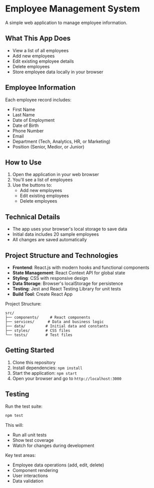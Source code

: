 # Employee Management System

A simple web application to manage employee information.

## What This App Does

- View a list of all employees
- Add new employees
- Edit existing employee details
- Delete employees
- Store employee data locally in your browser

## Employee Information

Each employee record includes:
- First Name
- Last Name
- Date of Employment
- Date of Birth
- Phone Number
- Email
- Department (Tech, Analytics, HR, or Marketing)
- Position (Senior, Medior, or Junior)

## How to Use

1. Open the application in your web browser
2. You'll see a list of employees
3. Use the buttons to:
   - Add new employees
   - Edit existing employees
   - Delete employees

## Technical Details

- The app uses your browser's local storage to save data
- Initial data includes 20 sample employees
- All changes are saved automatically

## Project Structure and Technologies

- **Frontend**: React.js with modern hooks and functional components
- **State Management**: React Context API for global state
- **Styling**: CSS with responsive design
- **Data Storage**: Browser's localStorage for persistence
- **Testing**: Jest and React Testing Library for unit tests
- **Build Tool**: Create React App

Project Structure:
```
src/
├── components/     # React components
├── services/      # Data and business logic
├── data/         # Initial data and constants
├── styles/       # CSS files
└── tests/        # Test files
```

## Getting Started

1. Clone this repository
2. Install dependencies: `npm install`
3. Start the application: `npm start`
4. Open your browser and go to `http://localhost:3000`

## Testing

Run the test suite:
```bash
npm test
```

This will:
- Run all unit tests
- Show test coverage
- Watch for changes during development

Key test areas:
- Employee data operations (add, edit, delete)
- Component rendering
- User interactions
- Data validation 